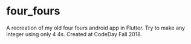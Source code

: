 # four_fours

A recreation of my old four fours android app in Flutter.
Try to make any integer using only 4 4s. Created at CodeDay Fall 2018.

